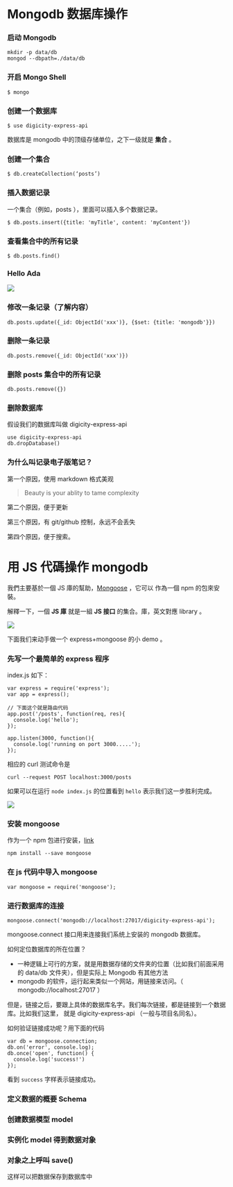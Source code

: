 # Mongodb 数据库操作


### 启动 Mongodb

```
mkdir -p data/db
mongod --dbpath=./data/db
```

### 开启 Mongo Shell

```
$ mongo
```

### 创建一个数据库

```
$ use digicity-express-api
```

数据库是 mongodb 中的顶级存储单位，之下一级就是 **集合** 。

### 创建一个集合

```
$ db.createCollection(‘posts’)
```

### 插入数据记录


一个集合（例如，posts ），里面可以插入多个数据记录。

```
$ db.posts.insert({title: 'myTitle', content: 'myContent'})
```

### 查看集合中的所有记录

```
$ db.posts.find()
```

### Hello Ada

![](https://github.com/happypeter/digicity-express-api/blob/master/doc/img/001-ada.png?raw=true)

### 修改一条记录（了解内容）

```
db.posts.update({_id: ObjectId('xxx')}, {$set: {title: 'mongodb'}})
```

### 删除一条记录

```
db.posts.remove({_id: ObjectId('xxx')})
```
### 删除 posts 集合中的所有记录

```
db.posts.remove({})
```

### 删除数据库

假设我们的数据库叫做 digicity-express-api

```
use digicity-express-api
db.dropDatabase()
```


### 为什么叫记录电子版笔记？

第一个原因，使用 markdown 格式美观

>Beauty is your ablity to tame complexity

第二个原因，便于更新

第三个原因，有 git/github 控制，永远不会丢失

第四个原因，便于搜索。


# 用 JS 代碼操作 mongodb

我們主要基於一個 JS 庫的幫助，[Mongoose](http://mongoosejs.com/) ，它可以
作為一個 npm 的包來安裝。

解釋一下，一個 **JS 庫** 就是一組 **JS 接口** 的集合。庫，英文對應 library 。


![](https://github.com/happypeter/digicity-express-api/blob/master/doc/img/002-mongoose.png?raw=true)

下面我们来动手做一个 express+mongoose 的小 demo 。


### 先写一个最简单的 express 程序

index.js 如下：

```
var express = require('express');
var app = express();

// 下面这个就是路由代码
app.post('/posts', function(req, res){
  console.log('hello');
});

app.listen(3000, function(){
  console.log('running on port 3000.....');
});
```

相应的 curl 测试命令是


```
curl --request POST localhost:3000/posts
```

如果可以在运行 `node index.js` 的位置看到 `hello` 表示我们这一步胜利完成。

![](https://github.com/happypeter/digicity-express-api/blob/master/doc/img/003-curl.png?raw=true)


### 安装 mongoose

作为一个 npm 包进行安装，[link](https://www.npmjs.com/package/mongoose)

```
npm install --save mongoose
```

### 在 js 代码中导入 mongoose

```
var mongoose = require('mongoose');
```

### 进行数据库的连接

```
mongoose.connect('mongodb://localhost:27017/digicity-express-api');
```

mongoose.connect 接口用来连接我们系统上安装的 mongodb 数据库。

如何定位数据库的所在位置？

- 一种逻辑上可行的方案，就是用数据存储的文件夹的位置（比如我们前面采用的 data/db 文件夹），但是实际上 Mongodb 有其他方法
- mongodb 的软件，运行起来类似一个网站，用链接来访问。（ mongodb://localhost:27017 ）

但是，链接之后，要跟上具体的数据库名字。我们每次链接，都是链接到一个数据库。比如我们这里，
就是 digicity-express-api （一般与项目名同名）。

如何验证链接成功呢？用下面的代码

```
var db = mongoose.connection;
db.on('error', console.log);
db.once('open', function() {
  console.log('success!')
});
```

看到 `success` 字样表示链接成功。


### 定义数据的概要 Schema

### 创建数据模型 model

### 实例化 model 得到数据对象

### 对象之上呼叫 save()

这样可以把数据保存到数据库中
